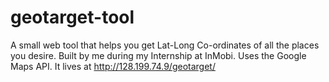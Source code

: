 geotarget-tool
==============

A small web tool that helps you get Lat-Long Co-ordinates of all the places you desire. Built by me during my Internship at InMobi. Uses the Google Maps API. It lives at http://128.199.74.9/geotarget/
